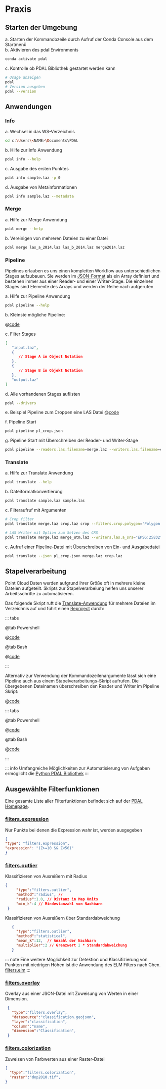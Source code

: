 # Praxis

## Starten der Umgebung

a. Starten der Kommandozeile durch Aufruf der Conda Console aus dem Startmenü  
b. Aktivieren des pdal Environments
   ```bash
   conda activate pdal
   ```
c. Kontrolle ob PDAL Bibliothek gestartet werden kann
   ```bash
   # Usage anzeigen
   pdal
   # Version ausgeben
   pdal --version
   ```


## Anwendungen

### Info

a. Wechsel in das WS-Verzeichnis
   ```bash
   cd c:\Users\<NAME>\Documents\PDAL
   ```
b. Hilfe zur Info Anwendung 
   ```bash
   pdal info --help
   ```
c. Ausgabe des ersten Punktes
   ```bash
   pdal info sample.laz -p 0
   ```
d. Ausgabe von Metainformationen
   ```bash
   pdal info sample.laz --metadata
   ```


### Merge 

a. Hilfe zur Merge Anwendung 
   ```bash
   pdal merge --help
   ```

b. Vereinigen von mehreren Dateien zu einer Datei
   ```bash
   pdal merge las_a_2014.laz las_b_2014.laz merge2014.laz
   ```
   
### Pipeline

Pipelines erlauben es uns einen kompletten Workflow aus unterschiedlichen Stages aufzubauen. Sie werden im [JSON-Format](http://www.json.org) als ein Array definiert und bestehen immer aus einer Reader- und einer Writer-Stage. Die einzelnen Stages sind Elemente des Arrays und werden der Reihe nach aufgerufen.

a. Hilfe zur Pipeline Anwendung 
   ```bash
   pdal pipeline --help
   ```

b. Kleinste mögliche Pipeline:

@[code](./pl_hello.json)
   
c. Filter Stages

   ```json 
   [
      "input.laz",
      {
         // Stage A in Object Notation
      },
      {
         // Stage B in Objekt Notation 
      },
      "output.laz"
   ]
   ```

d. Alle vorhandenen Stages auflisten
   
   ```bash
   pdal --drivers
   ```

e. Beispiel Pipeline zum Croppen eine LAS Datei
   @[code](./pl_crop.json)

   
f. Pipeline Start
   ```bash
   pdal pipeline pl_crop.json
   ```
g. Pipeline Start mit Überschreiben der Reader- und Writer-Stage
   ```bash
   pdal pipeline --readers.las.filename=merge.laz --writers.las.filename=crop.laz pl_crop.json
   ```

### Translate

a. Hilfe zur Translate Anwendung 
   ```bash
   pdal translate --help
   ```

b. Dateiformatkonvertierung
   ```bash
   pdal translate sample.laz sample.las
   ```
c. Filteraufruf mit Argumenten
   ```bash
   # Crop filter
   pdal translate merge.laz crop.laz crop --filters.crop.polygon="Polygon ((640007 5583845,640087 5583845,640087 5583934,640007 5583934, 640007 5583845))"
   
   # LAS Writer mit Option zum Setzen des CRS
   pdal translate merge.laz merge_utm.laz --writers.las.a_srs="EPSG:25832"
   ```
c. Aufruf einer Pipeline-Datei mit Überschreiben von Ein- und Ausgabedatei
   ```bash
   pdal translate --json pl_crop.json merge.laz crop.laz
   ```

## Stapelverarbeitung

Point Cloud Daten werden aufgrund ihrer Größe oft in mehrere kleine Dateien aufgeteilt. Skripts zur Stapelverarbeiung helfen uns unserer Arbeitsschritte zu automatisieren.

Das folgende Skript ruft die [Translate-Anwendung](#translate) für mehrere Dateien im Verzeichnis auf und führt einen [Reproject](https://pdal.io/en/latest/stages/filters.reprojection.html) durch:

::: tabs

@tab Powershell     

@[code](./reproject.ps1)

@tab Bash

@[code](./reproject.bash)

:::

Alternativ zur Verwendung der Kommandozeilenargumente lässt sich eine Pipeline auch aus einem Stapelverarbeitungs-Skript aufrufen. Die übergebenen Dateinamen überschreiben den Reader und Writer im Pipeline Skript:

@[code](./pl_reproject_crop.json)

::: tabs

@tab Powershell     

@[code](./pl_reproject.ps1)

@tab Bash

@[code](./pl_reproject.bash)

:::

::: info
   Umfangreiche Möglichkeiten zur Automatisierung von Aufgaben ermöglicht die [Python PDAL Bibliothek](https://pypi.org/project/pdal/)
::: 


## Ausgewählte Filterfunktionen

Eine gesamte Liste aller Filterfunktionen befindet sich auf der [PDAL Homepage](https://pdal.io/en/latest/stages/filters.html).

### [filters.expression](https://pdal.io/en/latest/stages/filters.expression.html)
   Nur Punkte bei denen die Expression wahr ist, werden ausgegeben
   ```json
   {
   "type": "filters.expression",
   "expression": "(Z>=10 && Z<50)"
   }
   ```   

### [filters.outlier](https://pdal.io/en/latest/stages/filters.outlier.html)
   Klassifizieren von Ausreißern mit Radius
   ```json
   {
        "type":"filters.outlier",
        "method":"radius", // 
        "radius":1.0, // Distanz in Map Units
        "min_k":4 // Mindestanzahl von Nachbarn 
    }
   ```

   Klassifizieren von Ausreißern über Standardabweichung 
   ```json      
      {
        "type":"filters.outlier",
        "method":"statistical",
        "mean_k":12,  // Anzahl der Nachbarn 
        "multiplier":2 // Grenzwert 2 * Standardabweichung
      }  
   ```
::: note
   Eine weitere Möglichkeit zur Detektion und Klassifizierung von Punkten mit niedrigen Höhen ist die Anwendung des ELM Filters nach Chen.   
   [filters.elm](https://pdal.io/en/latest/stages/filters.elm.html)
:::

### [filters.overlay](https://pdal.io/en/latest/stages/filters.overlay.html)
   
   Overlay aus einer JSON-Datei mit Zuweisung von Werten in einer Dimension.
   ```json
    {
      "type":"filters.overlay",
      "datasource":"classification.geojson",
      "layer":"classification",
      "column":"name",
      "dimension":"Classification",
    }
   ```


### [filters.colorization](https://pdal.io/en/latest/stages/filters.colorization.html)
   Zuweisen von Farbwerten aus einer Raster-Datei
   ```json
   {
     "type":"filters.colorization",
     "raster":"dop2010.tif",      
   }
   ```